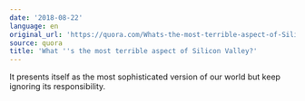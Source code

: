 ```yaml
---
date: '2018-08-22'
language: en
original_url: 'https://quora.com/Whats-the-most-terrible-aspect-of-Silicon-Valley/answer/Clément-Renaud'
source: quora
title: 'What ''s the most terrible aspect of Silicon Valley?'
---
```


It presents itself as the most sophisticated version of our world but
keep ignoring its responsibility.
